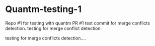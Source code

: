 # Quantm-testing-1
Repo #1 for testing with quantm
PR #1
test commit for merge conflicts detection.
testing for merge conflict detection.


testing for merge conflicts detection....
